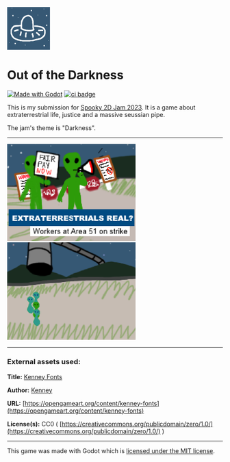 <img src="icon.png" />

# Out of the Darkness
[![Made with Godot](https://img.shields.io/badge/Made%20with-Godot-478CBF?style=flat&logo=godot%20engine&logoColor=white)](https://godotengine.org) [![ci badge](https://github.com/MarmadileManteater/OutOfTheDarkness/actions/workflows/godot-ci.yml/badge.svg)](https://github.com/MarmadileManteater/OutOfTheDarkness/actions/workflows/godot-ci.yml)

This is my submission for [Spooky 2D Jam 2023](https://itch.io/jam/spooky-2d-jam-23). It is a game about extraterrestrial life, justice and a massive seussian pipe.

The jam's theme is "Darkness".

---------------

<img src="screenshots/screenshot-1.png" width="300" /> <img src="screenshots/screenshot-2.png" width="300" />

---------------

### External assets used:

**Title:** [Kenney Fonts](https://opengameart.org/content/kenney-fonts)

**Author:** [Kenney](https://kenney.nl)

**URL:** [https://opengameart.org/content/kenney-fonts](https://opengameart.org/content/kenney-fonts)

**License(s):** CC0 ( [https://creativecommons.org/publicdomain/zero/1.0/](https://creativecommons.org/publicdomain/zero/1.0/) )

---------------

This game was made with Godot which is [licensed under the MIT license](https://godotengine.org/license/).

